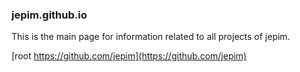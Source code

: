 ### jepim.github.io
This is the main page for information related to all projects of jepim.

[root https://github.com/jepim](https://github.com/jepim)
